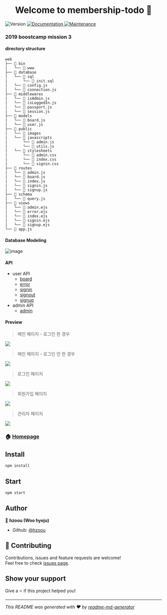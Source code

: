 <h1 align="center">Welcome to membership-todo 👋</h1>
<p>
  <img alt="Version" src="https://img.shields.io/badge/version-1.0.0-blue.svg?cacheSeconds=2592000" />
  <a href="https://github.com/hzoou/membership-todo#readme" target="_blank">
    <img alt="Documentation" src="https://img.shields.io/badge/documentation-yes-brightgreen.svg" />
  </a>
  <a href="https://github.com/hzoou/membership-todo/graphs/commit-activity" target="_blank">
    <img alt="Maintenance" src="https://img.shields.io/badge/Maintained%3F-yes-green.svg" />
  </a>
</p>

### 2019 boostcamp mission 3
#### directory structure
  ```
  web
  ├── 📂 bin
  |   └── 📄 www
  ├── 📂 database
  |   └── 📂 sql
  |       └── 📄 init.sql
  |   └── 📄 config.js
  |   └── 📄 connection.js
  ├── 📂 middlewares
  |   └── 📄 isAdmin.js
  |   └── 📄 isLoggedIn.js
  |   └── 📄 passport.js
  |   └── 📄 session.js
  ├── 📂 models
  |   └── 📄 board.js
  |   └── 📄 user.js
  ├── 📂 public
  |   └── 📂 images
  |   └── 📂 javascripts
  |       └── 📄 admin.js
  |       └── 📄 utils.js
  |   └── 📂 stylesheets
  |       └── 📄 admin.css
  |       └── 📄 index.css
  |       └── 📄 signin.css
  ├── 📂 routes
  |   └── 📄 admin.js
  |   └── 📄 board.js
  |   └── 📄 index.js
  |   └── 📄 signin.js
  |   └── 📄 signup.js
  ├── 📂 schema
  |   └── 📄 query.js
  ├── 📂 views
  |   └── 📄 admin.ejs
  |   └── 📄 error.ejs
  |   └── 📄 index.ejs
  |   └── 📄 signin.ejs
  |   └── 📄 signup.ejs
  └── 📄 app.js
  ```

#### Database Modeling
![image](https://i.imgur.com/Q4lroSz.png)

#### API
- user API
  - [board](https://github.com/hzoou/membership-todo/wiki/%EC%9D%BC%EB%B0%98-%EC%82%AC%EC%9A%A9%EC%9E%90-API-:-BOARD)
  - [error](https://github.com/hzoou/membership-todo/wiki/일반-사용자-API-:-ERROR)
  - [signin](https://github.com/hzoou/membership-todo/wiki/일반-사용자-API-:-SIGN-IN)
  - [signout](https://github.com/hzoou/membership-todo/wiki/일반-사용자-API-:-SIGN-OUT)
  - [signup](https://github.com/hzoou/membership-todo/wiki/일반-사용자-API-:-SIGN-UP)
- admin API
  - [admin](https://github.com/hzoou/membership-todo/wiki/%EA%B4%80%EB%A6%AC%EC%9E%90-API-:-ADMIN)
  
#### Preview
> 메인 페이지 - 로그인 한 경우
>
![](https://i.imgur.com/YzePbdL.jpg)
> 메인 페이지 - 로그인 안 한 경우
>
![](https://i.imgur.com/ySVD0Av.jpg)
> 로그인 페이지
>
![](https://i.imgur.com/dRfEgIS.png)
> 회원가입 페이지
>
![](https://i.imgur.com/kzVKh3E.png)
> 관리자 페이지
>
![](https://i.imgur.com/CdqOa54.png)

### 🏠 [Homepage](https://github.com/hzoou/membership-todo#readme)

## Install

```sh
npm install
```

## Start

```sh
npm start
```

## Author

👤 **hzoou (Woo hyeju)**

* Github: [@hzoou](https://github.com/hzoou)

## 🤝 Contributing

Contributions, issues and feature requests are welcome!<br />Feel free to check [issues page](https://github.com/hzoou/membership-todo/issues).

## Show your support

Give a ⭐️ if this project helped you!

***
_This README was generated with ❤️ by [readme-md-generator](https://github.com/kefranabg/readme-md-generator)_